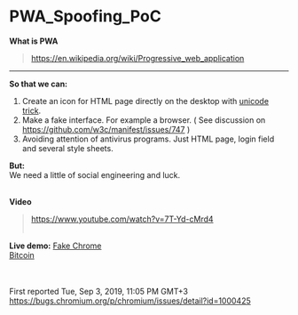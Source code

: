 # PWA_Spoofing_PoC

<b>What is PWA</b>
> https://en.wikipedia.org/wiki/Progressive_web_application

------------------------------------------------------------------------------------------------------------------------------

<b>So that we can:</b>
1. Create an icon for HTML page directly on the desktop with <a href="https://en.wikipedia.org/wiki/IDN_homograph_attack">unicode trick</a>.
2. Make a fake interface. For example a browser. ( See discussion on https://github.com/w3c/manifest/issues/747 )
3. Avoiding attention of antivirus programs. Just HTML page, login field and several style sheets.

<b>But:</b><br>
We need a little of social engineering and luck.<br><br>


<b>Video</b>
> https://www.youtube.com/watch?v=7T-Yd-cMrd4
<br><br>


<b>Live demo:</b>
<a href="https://github.com/0x1235/PWA_Spoofing_PoC/fake-chrome/">Fake Chrome</a><br>
<a href="https://github.com/0x1235/PWA_Spoofing_PoC/fake-bitcoin/">Bitcoin</a><br>
<br><br>


First reported Tue, Sep 3, 2019, 11:05 PM GMT+3
https://bugs.chromium.org/p/chromium/issues/detail?id=1000425
